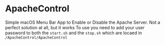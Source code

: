 # ApacheControl
Simple macOS Menu Bar App to Enable or Disable the Apache Server. 
Not a perfect solution at all, but it works
To use you need to add your user password to both the `start.sh` and the `stop.sh` which are locaed in `/ApacheControl/ApacheControl`
